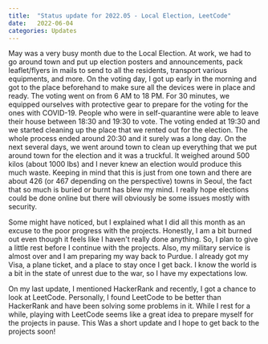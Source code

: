 ```yaml
---
title:  "Status update for 2022.05 - Local Election, LeetCode"
date:   2022-06-04
categories: Updates
---
```


May was a very busy month due to the Local Election.
At work, we had to go around town and put up election posters and announcements, pack leaflet/flyers in mails to send to all the residents, transport various equipments, and more.
On the voting day, I got up early in the morning and got to the place beforehand to make sure all the devices were in place and ready.
The voting went on from 6 AM to 18 PM.
For 30 minutes, we equipped ourselves with protective gear to prepare for the voting for the ones with COVID-19.
People who were in self-quarantine were able to leave their house between 18:30 and 19:30 to vote.
The voting ended at 19:30 and we started cleaning up the place that we rented out for the election.
The whole process ended around 20:30 and it surely was a long day.
On the next several days, we went around town to clean up everything that we put around town for the election and it was a truckful.
It weighed around 500 kilos (about 1000 lbs) and I never knew an election would produce this much waste.
Keeping in mind that this is just from one town and there are about 426 (or 467 depending on the perspective) towns in Seoul, the fact that so much is buried or burnt has blew my mind.
I really hope elections could be done online but there will obviously be some issues mostly with security.

Some might have noticed, but I explained what I did all this month as an excuse to the poor progress with the projects.
Honestly, I am a bit burned out even though it feels like I haven't really done anything.
So, I plan to give a little rest before I continue with the projects.
Also, my military service is almost over and I am preparing my way back to Purdue.
I already got my Visa, a plane ticket, and a place to stay once I get back.
I know the world is a bit in the state of unrest due to the war, so I have my expectations low.

On my last update, I mentioned HackerRank and recently, I got a chance to look at LeetCode.
Personally, I found LeetCode to be better than HackerRank and have been solving some problems in it.
While I rest for a while, playing with LeetCode seems like a great idea to prepare myself for the projects in pause.
This Was a short update and I hope to get back to the projects soon!